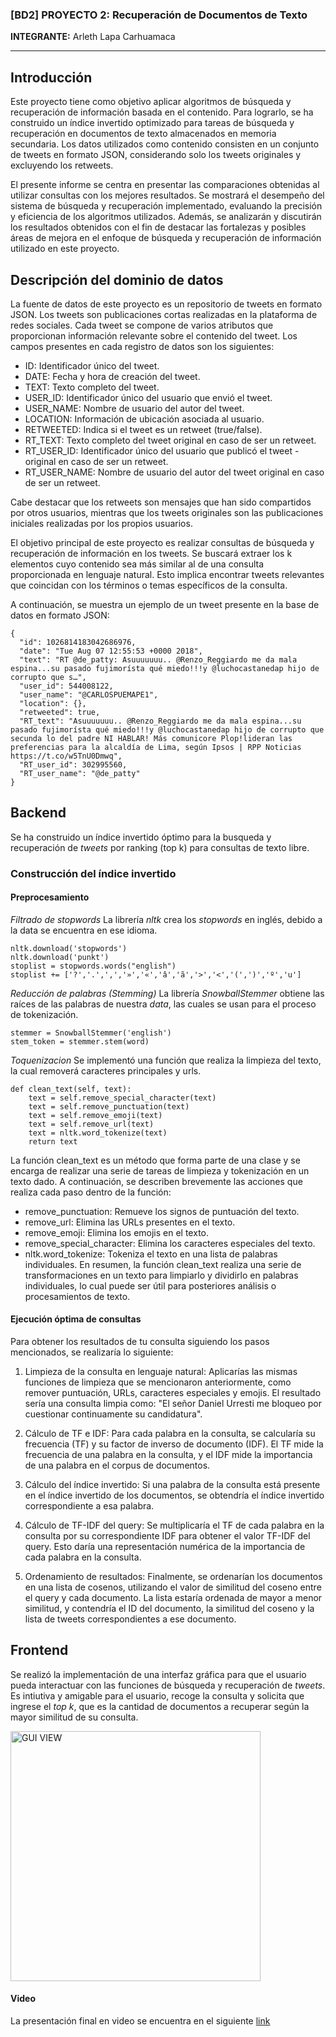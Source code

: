 ### [BD2] PROYECTO 2:  Recuperación de Documentos de Texto

**INTEGRANTE:**
Arleth Lapa Carhuamaca

---

## Introducción

Este proyecto tiene como objetivo aplicar algoritmos de búsqueda y recuperación de información basada en el contenido. Para lograrlo, se ha construido un índice invertido optimizado para tareas de búsqueda y recuperación en documentos de texto almacenados en memoria secundaria. Los datos utilizados como contenido consisten en un conjunto de tweets en formato JSON, considerando solo los tweets originales y excluyendo los retweets.

El presente informe se centra en presentar las comparaciones obtenidas al utilizar consultas con los mejores resultados. Se mostrará el desempeño del sistema de búsqueda y recuperación implementado, evaluando la precisión y eficiencia de los algoritmos utilizados. Además, se analizarán y discutirán los resultados obtenidos con el fin de destacar las fortalezas y posibles áreas de mejora en el enfoque de búsqueda y recuperación de información utilizado en este proyecto.

## Descripción del dominio de datos

La fuente de datos de este proyecto es un repositorio de tweets en formato JSON. Los tweets son publicaciones cortas realizadas en la plataforma de redes sociales. Cada tweet se compone de varios atributos que proporcionan información relevante sobre el contenido del tweet. Los campos presentes en cada registro de datos son los siguientes:

- ID: Identificador único del tweet.
- DATE: Fecha y hora de creación del tweet.
- TEXT: Texto completo del tweet.
- USER_ID: Identificador único del usuario que envió el tweet.
- USER_NAME: Nombre de usuario del autor del tweet.
- LOCATION: Información de ubicación asociada al usuario.
- RETWEETED: Indica si el tweet es un retweet (true/false).
- RT_TEXT: Texto completo del tweet original en caso de ser un retweet.
- RT_USER_ID: Identificador único del usuario que publicó el tweet - original en caso de ser un retweet.
- RT_USER_NAME: Nombre de usuario del autor del tweet original en caso de ser un retweet.

Cabe destacar que los retweets son mensajes que han sido compartidos por otros usuarios, mientras que los tweets originales son las publicaciones iniciales realizadas por los propios usuarios.

El objetivo principal de este proyecto es realizar consultas de búsqueda y recuperación de información en los tweets. Se buscará extraer los k elementos cuyo contenido sea más similar al de una consulta proporcionada en lenguaje natural. Esto implica encontrar tweets relevantes que coincidan con los términos o temas específicos de la consulta.

A continuación, se muestra un ejemplo de un tweet presente en la base de datos en formato JSON:

```
{
  "id": 1026814183042686976,
  "date": "Tue Aug 07 12:55:53 +0000 2018",
  "text": "RT @de_patty: Asuuuuuuu.. @Renzo_Reggiardo me da mala espina...su pasado fujimorísta qué miedo!!!y @luchocastanedap hijo de corrupto que s…",
  "user_id": 544008122,
  "user_name": "@CARLOSPUEMAPE1",
  "location": {},
  "retweeted": true,
  "RT_text": "Asuuuuuuu.. @Renzo_Reggiardo me da mala espina...su pasado fujimorísta qué miedo!!!y @luchocastanedap hijo de corrupto que secunda lo del padre NI HABLAR! Más comunicore Plop!lideran las preferencias para la alcaldía de Lima, según Ipsos | RPP Noticias https://t.co/w5TnU0Dmwq",
  "RT_user_id": 302995560,
  "RT_user_name": "@de_patty"
}

```

## Backend
Se ha construido un índice invertido óptimo para la busqueda y recuperación de _tweets_  por ranking (top k) para consultas de texto libre.

### Construcción del índice invertido
#### Preprocesamiento
*Filtrado de stopwords*
La librería _nltk_ crea los _stopwords_ en inglés, debido a la data se encuentra en ese idioma.
```
nltk.download('stopwords')
nltk.download('punkt')
stoplist = stopwords.words("english")
stoplist += ['?','.',',','»','«','â','ã','>','<','(',')','º','u']
```
*Reducción de palabras (Stemming)*
La librería _SnowballStemmer_ obtiene las raíces de las palabras de nuestra _data_, las cuales se usan para el proceso de tokenización.
```
stemmer = SnowballStemmer('english')
stem_token = stemmer.stem(word)
```
*Toquenizacion*
Se implementó una función que realiza la limpieza del texto, la cual removerá caracteres principales y urls.

```
def clean_text(self, text):
    text = self.remove_special_character(text)
    text = self.remove_punctuation(text)
    text = self.remove_emoji(text)
    text = self.remove_url(text)
    text = nltk.word_tokenize(text)
    return text
```

La función clean_text es un método que forma parte de una clase y se encarga de realizar una serie de tareas de limpieza y tokenización en un texto dado. A continuación, se describen brevemente las acciones que realiza cada paso dentro de la función:

- remove_punctuation: Remueve los signos de puntuación del texto.
- remove_url: Elimina las URLs presentes en el texto.
- remove_emoji: Elimina los emojis en el texto.
- remove_special_character: Elimina los caracteres especiales del texto.
- nltk.word_tokenize: Tokeniza el texto en una lista de palabras individuales.
En resumen, la función clean_text realiza una serie de transformaciones en un texto para limpiarlo y dividirlo en palabras individuales, lo cual puede ser útil para posteriores análisis o procesamientos de texto.
#### Ejecución óptima de consultas
Para obtener los resultados de tu consulta siguiendo los pasos mencionados, se realizaría lo siguiente:

1. Limpieza de la consulta en lenguaje natural: Aplicarías las mismas funciones de limpieza que se mencionaron anteriormente, como remover puntuación, URLs, caracteres especiales y emojis. El resultado sería una consulta limpia como: "El señor Daniel Urresti me bloqueo por cuestionar continuamente su candidatura".

2. Cálculo de TF e IDF: Para cada palabra en la consulta, se calcularía su frecuencia (TF) y su factor de inverso de documento (IDF). El TF mide la frecuencia de una palabra en la consulta, y el IDF mide la importancia de una palabra en el corpus de documentos.

3. Cálculo del índice invertido: Si una palabra de la consulta está presente en el índice invertido de los documentos, se obtendría el índice invertido correspondiente a esa palabra.

4. Cálculo de TF-IDF del query: Se multiplicaría el TF de cada palabra en la consulta por su correspondiente IDF para obtener el valor TF-IDF del query. Esto daría una representación numérica de la importancia de cada palabra en la consulta.

5. Ordenamiento de resultados: Finalmente, se ordenarían los documentos en una lista de cosenos, utilizando el valor de similitud del coseno entre el query y cada documento. La lista estaría ordenada de mayor a menor similitud, y contendría el ID del documento, la similitud del coseno y la lista de tweets correspondientes a ese documento.

## Frontend
Se realizó la implementación de una interfaz gráfica para que el usuario pueda interactuar con las funciones de búsqueda y recuperación de _tweets_. Es intiutiva y amigable para el usuario, recoge la consulta y solicita que ingrese el _top k_, que es la cantidad de documentos a recuperar según la mayor similitud de su consulta.

<img src="images/gui_p2.jpeg" alt="GUI VIEW" width="400"/>


#### Video

La presentación final en video se encuentra en el siguiente [link](https://drive.google.com/file/d/1ClbNamqOJMUT2LDFOIJJKhZUBPujqTeB/view?usp=sharing)
